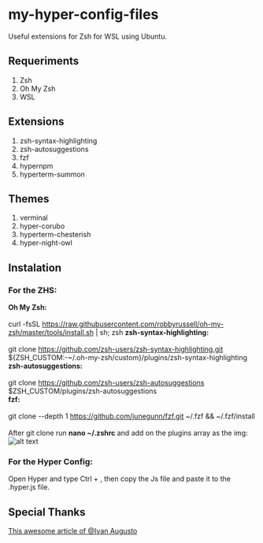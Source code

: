 # my-hyper-config-files

Useful extensions for Zsh for WSL using Ubuntu.

## Requeriments
<ol>
<li>Zsh</li>
<li>Oh My Zsh</li>
<li>WSL</li>
</ol>
 
## Extensions
<ol>
<li>zsh-syntax-highlighting</li>
<li>zsh-autosuggestions</li>
<li>fzf</li>
<li>hypernpm</li>
<li>hyperterm-summon</li> 
</ol>
 
 ## Themes
<ol>
<li>verminal</li>
<li>hyper-corubo</li>
<li>hyperterm-chesterish</li>
<li>hyper-night-owl</li>
</ol>

## Instalation
### For the ZHS:</br>
**Oh My Zsh:</br>**
<br/>
curl -fsSL https://raw.githubusercontent.com/robbyrussell/oh-my-zsh/master/tools/install.sh | sh; zsh
**zsh-syntax-highlighting:**<br/>
<br/>
git clone https://github.com/zsh-users/zsh-syntax-highlighting.git ${ZSH_CUSTOM:-~/.oh-my-zsh/custom}/plugins/zsh-syntax-highlighting <br/>
**zsh-autosuggestions:<br/>**
<br/>
git clone https://github.com/zsh-users/zsh-autosuggestions $ZSH_CUSTOM/plugins/zsh-autosuggestions<br/>
**fzf:<br/>**
<br/>
git clone --depth 1 https://github.com/junegunn/fzf.git ~/.fzf && ~/.fzf/install
<br/>
<br/>
After git clone run **nano ~/.zshrc**  and add on the plugins array as the img:</br>
![alt text](https://github.com/ypedroo/my-hyper-config-files/blob/master/assets/Anota%C3%A7%C3%A3o%202019-03-19%20120738.png)
### For the Hyper Config:<br/>
Open Hyper and type Ctrl + , then
copy the Js file and paste it to the .hyper.js file.

## Special Thanks
[This awesome article of @Ivan Augusto](https://medium.com/@ivanaugustobd/seu-terminal-pode-ser-muito-muito-mais-produtivo-3159c8ef77b2)



